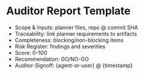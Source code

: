 # Auditor Report Template

- Scope & Inputs: planner files, repo @ commit SHA
- Traceability: link planner requirements to artifacts
- Completeness: blocking/non-blocking items
- Risk Register: findings and severities
- Score: 0–100
- Recommendation: GO/NO-GO
- Auditor-Signoff: {agent-or-user} @ {timestamp}